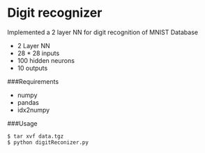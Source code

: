 # Digit recognizer

Implemented a 2 layer NN for digit recognition of MNIST Database

* 2 Layer NN
* 28 * 28 inputs
* 100 hidden neurons
* 10 outputs

###Requirements
* numpy
* pandas
* idx2numpy

###Usage

```
$ tar xvf data.tgz
$ python digitReconizer.py
```
